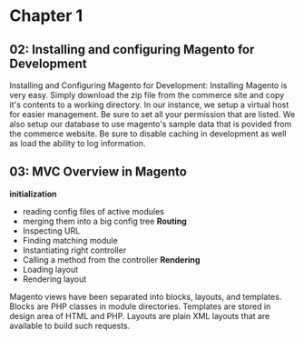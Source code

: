 Chapter 1
============

02: Installing and configuring Magento for Development
-------------------------------------------------------
Installing and Configuring Magento for Development: Installing Magento is very
easy. Simply download the zip file from the commerce site and copy it's contents
to a working directory. In our instance, we setup a virtual host for easier
management. Be sure to set all your permission that are listed. We also setup
our database to use magento's sample data that is povided from the commerce
website. Be sure to disable caching in development as well as load the ability
to log information.

03: MVC Overview in Magento
---------------------------

**initialization**
- reading config files of active modules
- merging them into a big config tree
**Routing**
- Inspecting URL
- Finding matching module
- Instantiating right controller
- Calling a method from the controller
**Rendering**
- Loading layout
- Rendering layout

Magento views have been separated into blocks, layouts, and templates. 
Blocks are PHP classes in module directories. Templates are stored in design
area of HTML and PHP. Layouts are plain XML layouts that are available to build
such requests. 
